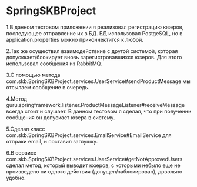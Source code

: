 # SpringSKBProject
1.В данном тестовом приложении я реализовал регистрацию юзеров, последующее отправление их в БД. БД использовал PostgeSQL, но  в application.properties можно приконнектится к любой.


2.Так же осуществил взаимодействкие с другой системой, которая допусккает/блокирует вновь зарегистровавшихся юзеров. Для этого использовал сообщения из RabbitMQ.

3.С помощью метода com.skb.SpringSKBProject.services.UserService#sendProductMessage мы отсылаем сообщение в очередь.

4.Метод guru.springframework.listener.ProductMessageListener#receiveMessage всегда стоит и слушает. В данном тестовом я сделал, что при получении сообщения он допускает юзера в систему.

5.Сделал класс com.skb.SpringSKBProject.services.EmailService#EmailService для отпраки email, и поставил заглушку.

6.В сервисе com.skb.SpringSKBProject.services.UserService#getNotApprovedUsers сделал метод, который выводит юзеров, с которыми небыло еще не произведено ни одного действия (допущен/заблокирован), довольно удобно.
